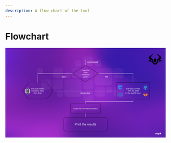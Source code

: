 ```yaml
---
description: A flow chart of the tool
---
```


# Flowchart

![flow chart](<../../../.gitbook/assets/flow-chart (1) (1) (1) (1) (1) (1) (1) (1) (1) (2).png>)
